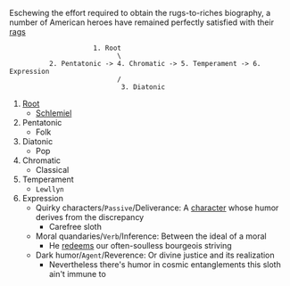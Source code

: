 Eschewing the effort required to obtain the rugs-to-riches biography, a number of American heroes have remained perfectly satisfied with their [rags](https://muse.jhu.edu/pub/3/edited_volume/chapter/1483155)

                         1. Root
                               \
              2. Pentatonic -> 4. Chromatic -> 5. Temperament -> 6. Expression
                               /
                                3. Diatonic

1. [Root](https://www.proquest.com/docview/1519976792?sourcetype=Scholarly%20Journals)
   - [Schlemiel](https://archive.org/details/schlemielasmoder00ruth/page/n1/mode/2up)
2. Pentatonic
   - Folk
3. Diatonic
   - Pop
4. Chromatic
   - Classical
5. Temperament
   - `Lewllyn`
6. Expression
   - Quirky characters/`Passive`/Deliverance: A [character](https://profiles.stanford.edu/eitan-kensky) whose humor derives from the discrepancy
      - Carefree sloth
   - Moral quandaries/`Verb`/Inference: Between the ideal of a moral
      - He [redeems](https://muse.jhu.edu/pub/3/edited_volume/chapter/1483155) our often-soulless bourgeois striving  
   - Dark humor/`Agent`/Reverence: Or divine justice and its realization
      - Nevertheless there's humor in cosmic entanglements this sloth ain't immune to 
 
